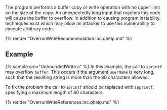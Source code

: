 The program performs a buffer copy or write operation with no upper limit on the size of the copy. An unexpectedly long input that reaches this code will cause the buffer to overflow. In addition to causing program instability, techniques exist which may allow an attacker to use this vulnerability to execute arbitrary code.

{% render "OverrunWriteRecommendation.inc.qhelp.md" %}


## Example
{% sample src="UnboundedWrite.c" %}
In this example, the call to `sprintf` may overflow `buffer`. This occurs if the argument `userName` is very long, such that the resulting string is more than the 80 characters allowed.

To fix the problem the call to `sprintf` should be replaced with `snprintf`, specifying a maximum length of 80 characters.

{% render "OverrunWriteReferences.inc.qhelp.md" %}

